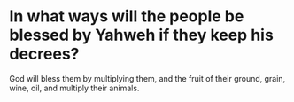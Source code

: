 # In what ways will the people be blessed by Yahweh if they keep his decrees?

God will bless them by multiplying them, and the fruit of their ground, grain, wine, oil, and multiply their animals.
